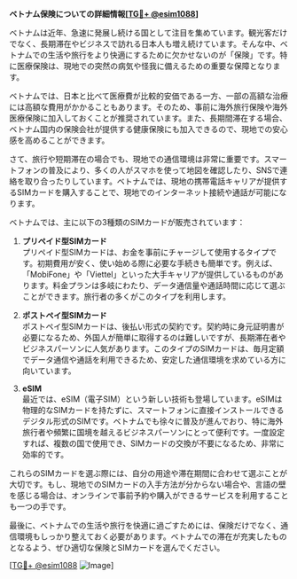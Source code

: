 **ベトナム保険についての詳細情報[[TG💪+ @esim1088](https://t.me/s/esim1088)]**

ベトナムは近年、急速に発展し続ける国として注目を集めています。観光客だけでなく、長期滞在やビジネスで訪れる日本人も増え続けています。そんな中、ベトナムでの生活や旅行をより快適にするために欠かせないのが「保険」です。特に医療保険は、現地での突然の病気や怪我に備えるための重要な保障となります。

ベトナムでは、日本と比べて医療費が比較的安価である一方、一部の高額な治療には高額な費用がかかることもあります。そのため、事前に海外旅行保険や海外医療保険に加入しておくことが推奨されています。また、長期間滞在する場合、ベトナム国内の保険会社が提供する健康保険にも加入できるので、現地での安心感を高めることができます。

さて、旅行や短期滞在の場合でも、現地での通信環境は非常に重要です。スマートフォンの普及により、多くの人がスマホを使って地図を確認したり、SNSで連絡を取り合ったりしています。ベトナムでは、現地の携帯電話キャリアが提供するSIMカードを購入することで、現地でのインターネット接続や通話が可能になります。

ベトナムでは、主に以下の3種類のSIMカードが販売されています：

1. **プリペイド型SIMカード**  
   プリペイド型SIMカードは、お金を事前にチャージして使用するタイプです。初期費用が安く、使い始める際に必要な手続きも簡単です。例えば、「MobiFone」や「Viettel」といった大手キャリアが提供しているものがあります。料金プランは多岐にわたり、データ通信量や通話時間に応じて選ぶことができます。旅行者の多くがこのタイプを利用します。

2. **ポストペイ型SIMカード**  
   ポストペイ型SIMカードは、後払い形式の契約です。契約時に身元証明書が必要になるため、外国人が簡単に取得するのは難しいですが、長期滞在者やビジネスパーソンに人気があります。このタイプのSIMカードは、毎月定額でデータ通信や通話を利用できるため、安定した通信環境を求めている方に向いています。

3. **eSIM**  
   最近では、eSIM（電子SIM）という新しい技術も登場しています。eSIMは物理的なSIMカードを持たずに、スマートフォンに直接インストールできるデジタル形式のSIMです。ベトナムでも徐々に普及が進んでおり、特に海外旅行者や頻繁に国境を越えるビジネスパーソンにとって便利です。一度設定すれば、複数の国で使用でき、SIMカードの交換が不要になるため、非常に効率的です。

これらのSIMカードを選ぶ際には、自分の用途や滞在期間に合わせて選ぶことが大切です。もし、現地でのSIMカードの入手方法が分からない場合や、言語の壁を感じる場合は、オンラインで事前予約や購入ができるサービスを利用することも一つの手です。

最後に、ベトナムでの生活や旅行を快適に過ごすためには、保険だけでなく、通信環境もしっかり整えておく必要があります。ベトナムでの滞在が充実したものとなるよう、ぜひ適切な保険とSIMカードを選んでください。

[[TG💪+ @esim1088](https://t.me/s/esim1088) ![Image](https://i.postimg.cc/Y0z9fWf4/image.png)]